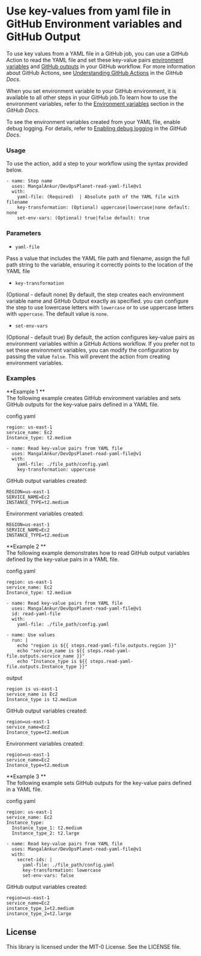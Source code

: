 # Use key-values from yaml file in GitHub Environment variables and GitHub Output

To use key values from a YAML file in a GitHub job, you can use a GitHub Action to read the YAML file and set these key-value pairs [environment variables](https://docs.github.com/en/actions/learn-github-actions/environment-variables) and [GitHub outputs](https://docs.github.com/en/actions/writing-workflows/choosing-what-your-workflow-does/passing-information-between-jobs) in your GitHub workflow. For more information about GitHub Actions, see [Understanding GitHub Actions](https://docs.github.com/en/actions/learn-github-actions/understanding-github-actions) in the *GitHub Docs*.


When you set environment variable to your GitHub environment, it is available to all other steps in your GitHub job.To learn how to use the environment variables, refer to the [Environment variables](https://docs.github.com/en/actions/learn-github-actions/environment-variables) section in the *GitHub Docs*.

To see the environment variables created from your YAML file, enable debug logging. For details, refer to [Enabling debug logging](https://docs.github.com/en/actions/monitoring-and-troubleshooting-workflows/enabling-debug-logging) in the *GitHub Docs*.


### Usage

To use the action, add a step to your workflow using the syntax provided below.

```
- name: Step name
  uses: MangalAnkur/DevOpsPlanet-read-yaml-file@v1
  with:
    yaml-file: (Required)  | Absolute path of the YAML file with filename
    key-transformation: (Optional) uppercase|lowercase|none default: none
    set-env-vars: (Optional) true|false default: true
```

### Parameters

- `yaml-file` 

Pass a value that includes the YAML file path and filename, assign the full path string to the variable, ensuring it correctly points to the location of the YAML file

- `key-transformation`

(Optional - default none) By default, the step creates each environment variable name and GitHub Output exactly as specified. you can configure the step to use lowercase letters with `lowercase` or to use uppercase letters with `uppercase`. The default value is `none`.

- `set-env-vars`

(Optional - default true) By default, the action configures key-value pairs as environment variables within a GitHub Actions workflow. If you prefer not to set these environment variables, you can modify the configuration by passing the value `false`. This will prevent the action from creating environment variables.

### Examples

**Example 1 **  
The following example creates GitHub environment variables and sets GitHub outputs for the key-value pairs defined in a YAML file.

config.yaml 
```
region: us-east-1
service_name: Ec2
Instance_type: t2.medium
```

```
- name: Read key-value pairs from YAML file 
  uses: MangalAnkur/DevOpsPlanet-read-yaml-file@v1
  with:
    yaml-file: ./file_path/config.yaml
    key-transformation: uppercase
```

GitHub output variables created:  

```
REGION=us-east-1
SERVICE_NAME=Ec2
INSTANCE_TYPE=t2.medium
```

Environment variables created:  

```
REGION=us-east-1
SERVICE_NAME=Ec2
INSTANCE_TYPE=t2.medium

```
**Example 2 **  
The following example demonstrates how to read GitHub output variables defined by the key-value pairs in a YAML file.

config.yaml 
```
region: us-east-1
service_name: Ec2
Instance_type: t2.medium
```

```
- name: Read key-value pairs from YAML file 
  uses: MangalAnkur/DevOpsPlanet-read-yaml-file@v1
  id: read-yaml-file
  with:
    yaml-file: ./file_path/config.yaml

- name: Use values
  run: |
    echo "region is ${{ steps.read-yaml-file.outputs.region }}"
    echo "service_name is ${{ steps.read-yaml-file.outputs.service_name }}"
    echo "Instance_type is ${{ steps.read-yaml-file.outputs.Instance_type }}"
```

output

```
region is us-east-1
service_name is Ec2
Instance_type is t2.medium
```

GitHub output variables created:  

```
region=us-east-1
service_name=Ec2
Instance_type=t2.medium
```

Environment variables created:  

```
region=us-east-1
service_name=Ec2
Instance_type=t2.medium
```

**Example 3 **  
The following example sets GitHub outputs for the key-value pairs defined in a YAML file.

config.yaml 
```
region: us-east-1
service_name: Ec2
Instance_type: 
  Instance_type_1: t2.medium
  Instance_type_2: t2.large
```

```
- name: Read key-value pairs from YAML file 
  uses: MangalAnkur/DevOpsPlanet-read-yaml-file@v1
  with:
    secret-ids: |
      yaml-file: ./file_path/config.yaml
      key-transformation: lowercase
      set-env-vars: false
```

GitHub output variables created:  

```
region=us-east-1
service_name=Ec2
instance_type_1=t2.medium
instance_type_2=t2.large
```

## License

This library is licensed under the MIT-0 License. See the LICENSE file.